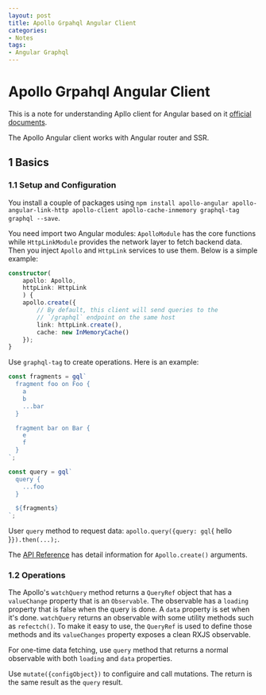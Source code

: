 ```yaml
---
layout: post
title: Apollo Grpahql Angular Client
categories:
- Notes
tags:
- Angular Graphql
---
```

# Apollo Grpahql Angular Client

This is a note for understanding Apllo client for Angular based on it [official documents](https://www.apollographql.com/docs/angular/).

The Apollo Angular client works with Angular router and SSR.

## 1 Basics

### 1.1 Setup and Configuration

You install a couple of packages using `npm install apollo-angular apollo-angular-link-http apollo-client apollo-cache-inmemory graphql-tag graphql --save`.

You need import two Angular modules: `ApolloModule` has the core functions while `HttpLinkModule` provides the network layer to fetch backend data. Then you inject `Apollo` and `HttpLink` services to use them. Below is a simple example:

```typescript
constructor(
    apollo: Apollo,
    httpLink: HttpLink
    ) {
    apollo.create({
        // By default, this client will send queries to the
        // `/graphql` endpoint on the same host
        link: httpLink.create(),
        cache: new InMemoryCache()
    });
}
```

Use `graphql-tag` to create operations. Here is an example: 

```typescript
const fragments = gql`
  fragment foo on Foo {
    a
    b
    ...bar
  }

  fragment bar on Bar {
    e
    f
  }
`;

const query = gql`
  query {
    ...foo
  }

  ${fragments}
`;
```

User `query` method to request data: `apollo.query({query: gql`{ hello }`}).then(...);`.

The [API Reference](https://www.apollographql.com/docs/angular/basics/setup.html#API) has detail information for `Apollo.create()` arguments.

### 1.2 Operations

The Apollo's `watchQuery` method returns a `QueryRef` object that has a `valueChange` property that is an `Observable`. The observable has a `loading` property that is false when the query is done. A `data` property is set when it's done. `watchQuery` returns an observable with some utility methods such as `refectch()`. To make it easy to use, the `QueryRef` is used to define those methods and its `valueChanges` property exposes a clean RXJS observable.

For one-time data fetching, use `query` method that returns a normal observable with both `loading` and `data` properties.

Use `mutate({configObject})` to configuire and call mutations. The return is the same result as the `query` result.